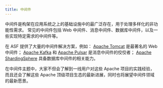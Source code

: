 ```yaml
---
title: 中间件
---
```


中间件是构架在应用系统之上的基础设施中的最广泛存在，用于处理多样化的非功能性需求。
常见的中间件包括 Web 中间件、消息中间件、数据库中间件，以及一些实现特定需求的中间件等。

在 ASF 提供了大量的中间件解决方案，例如：
[Apache Tomcat](https://tomcat.apache.org/) 是最著名的 Web 中间件；
[Apache Kafka](https://kafka.apache.org/) 和 [Apache Pulsar](https://pulsar.apache.org/) 是消息中间件的佼佼者；
[Apache ShardingSphere](https://shardingsphere.apache.org/) 具备数据库中间件的相关能力。

在中间件主题中，大家不但会了解到一线用户对这些 Apache 项目的实践经验，而且还会了解这些 Apache 顶级项目生态的最新进展，同时也将展望中间件领域的最新愿景。
